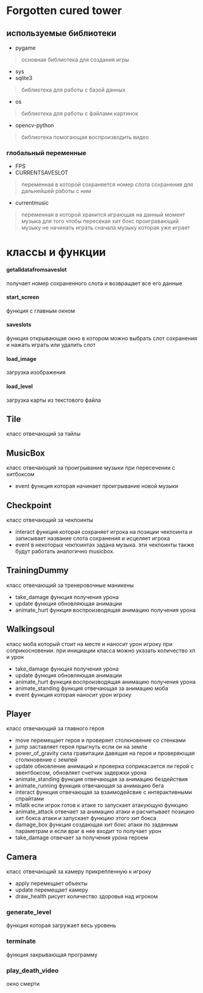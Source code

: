 # Forgotten cured tower

## используемые библиотеки
* pygame
> основная библиотека для создания игры
* sys
* sqlite3
> библиотека для работы с базой данных
* os
> библиотека для работы с файлами картинок
* opencv-python
> библиотека помогающая воспроизводить видео 


### глобальный переменные
* FPS
* CURRENTSAVESLOT
> переменная в которой сохраняется номер слота сохранения для дальнейшей работы с ним
* currentmusic
> переменная в которой хранится играющая на данный момент музыка для того чтобы пересекая хит бокс проигравающий музыку
> не начинать играть сначала музыку которая уже играет


# классы и функции

#### getalldatafromsaveslot
получает номер сохраненного слота и возвращает все его данные

#### start_screen
функция с главным окном

#### saveslots
функция открывающая окно в котором можно выбрать слот сохранения и нажать играть или удалить слот

#### load_image
загрузка изображения

#### load_level
загрузка карты из текстового файла

## Tile
класс отвечающий за тайлы

## MusicBox
класс отвечающий за проигрывание музыки при пересечении с хитбоксом
* event
функция которая начинает проигрывание новой музыки

## Checkpoint
класс отвечающий за чекпоинты

* interact
функция которая сохраняет игрока на позиции чекпоинта и записывает название слота сохранения и исцеляет игрока
* event
в некоторых чекпоинтах задана музыка. эти чекпоинты также будут работать аналогично musicbox. 

## TrainingDummy
класс отвечающий за тренеровочные маникены

* take_damage
функция получения урона
* update
функция обновляющая анимации
* animate_hurt
функция воспроизводящая анимацию получения урона

## Walkingsoul
класс моба который стоит на месте и наносит урон игроку при соприкосновении. при инициации класса можно указать 
количество хп и урон

* take_damage
функция получения урона
* update
функция обновляющая анимации
* animate_hurt
функция воспроизводящая анимацию получения урона
* animate_standing
функция отвечающая за анимацию моба
* event
функция которая наносит урон игроку

## Player
класс отвечающий за главного героя

* move
перемещает героя и проверяет столкновение со стенками
* jump
заставляет героя прыгнуть если он на земле
* power_of_gravity
сила гравитации давящая на героя и проверяющая столкновение с землей
* update
обновление анимаций и проверка соприкасается ли герой с эвентбоксом, обновляет счетчик задержки урона 
* animate_standing
функция отвечающая за анимацию бездействия
* animate_running
функция отвечающая за анимацию бега
* interact
функция отвечающая за взаимодейсвие с интерактивными спрайтами
* m1atk
если игрок готов к атаке то запускает атакующую функцию
* animate_attack
отвечает за анимацию атаки и расчитывает позицию хит бокса атаки и запускает функцию этого хит бокса
* damage_box
функция создающая хит бокс атаки по заданным параметрам и если враг в нее входит то получает урон
* take_damage
отвечает за получения урона героем


## Camera
класс отвечающий за камеру прикрепленную к игроку

* apply
перемещает объекты
* update
перемещает камеру
* draw_health
рисует количество здоровья над игроком 


### generate_level
функция которая загружает весь уровень

### terminate
функция закрывающая программу

### play_death_video
окно смерти



